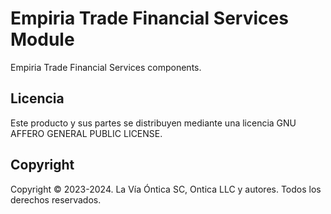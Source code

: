 # Empiria Trade Financial Services Module

Empiria Trade Financial Services components.

## Licencia

Este producto y sus partes se distribuyen mediante una licencia GNU AFFERO
GENERAL PUBLIC LICENSE.

## Copyright

Copyright © 2023-2024. La Vía Óntica SC, Ontica LLC y autores.
Todos los derechos reservados.
